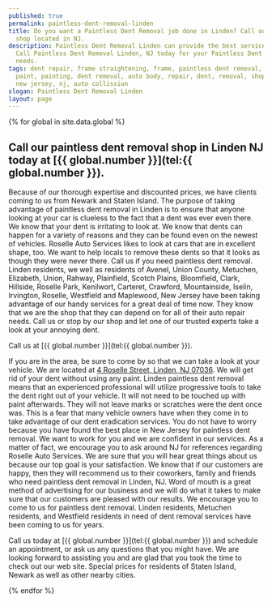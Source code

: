 ```yaml
---
published: true
permalink: paintless-dent-removal-linden
title: Do you want a Paintless Dent Removal job done in Linden? Call our repair
  shop located in NJ.
description: Paintless Dent Removal Linden can provide the best service in town,
  Call Paintless Dent Removal Linden, NJ today for your Paintless Dent Removal
  needs.
tags: dent repair, frame straightening, frame, paintless dent removal, auto
  paint, painting, dent removal, auto body, repair, dent, removal, shop, linden,
  new jersey, nj, auto collission
slogan: Paintless Dent Removal Linden
layout: page
---
```


{% for global in site.data.global %}
## Call our paintless dent removal shop in Linden NJ today at [{{ global.number }}](tel:{{ global.number }}).
Because of our thorough expertise and discounted prices, we have clients coming to us from Newark and Staten Island. The purpose of taking advantage of paintless dent removal in Linden is to ensure that anyone looking at your car is clueless to the fact that a dent was ever even there. We know that your dent is irritating to look at. We know that dents can happen for a variety of reasons and they can be found even on the newest of vehicles. Roselle Auto Services likes to look at cars that are in excellent shape, too. We want to help locals to remove these dents so that it looks as though they were never there. Call us if you need paintless dent removal. Linden residents, we well as residents of Avenel, Union County, Metuchen, Elizabeth, Union, Rahway, Plainfield, Scotch Plains, Bloomfield, Clark, Hillside, Roselle Park, Kenilwort, Carteret, Crawford, Mountainside, Iselin, Irvington, Roselle, Westfield and Maplewood, New Jersey have been taking advantage of our handy services for a great deal of time now. They know that we are the shop that they can depend on for all of their auto repair needs. Call us or stop by our shop and let one of our trusted experts take a look at your annoying dent.


Call us at [{{ global.number }}](tel:{{ global.number }}).


If you are in the area, be sure to come by so that we can take a look at your vehicle. We are located at [4 Roselle Street, Linden, NJ 07036](https://www.google.com/maps/place/Roselle+Auto+Services+Inc+-+Linden,+NJ/@40.635433,-74.246247,17z/data=!4m7!1m4!3m3!1s0x89c3b2e1928866e5:0xe440b805db07d78e!2sRoselle+Auto+Services+Inc+-+Linden,+NJ!3b1!3m1!1s0x89c3b2e1928866e5:0xe440b805db07d78e). We will get rid of your dent without using any paint. Linden paintless dent removal means that an experienced professional will utilize progressive tools to take the dent right out of your vehicle. It will not need to be touched up with paint afterwards. They will not leave marks or scratches were the dent once was. This is a fear that many vehicle owners have when they come in to take advantage of our dent eradication services. You do not have to worry because you have found the best place in New Jersey for paintless dent removal. We want to work for you and we are confident in our services. As a matter of fact, we encourage you to ask around NJ for references regarding Roselle Auto Services. We are sure that you will hear great things about us because our top goal is your satisfaction. We know that if our customers are happy, then they will recommend us to their coworkers, family and friends who need paintless dent removal in Linden, NJ. Word of mouth is a great method of advertising for our business and we will do what it takes to make sure that our customers are pleased with our results. We encourage you to come to us for paintless dent removal. Linden residents, Metuchen residents, and Westfield residents in need of dent removal services have been coming to us for years.

Call us today at [{{ global.number }}](tel:{{ global.number }}) and schedule an appointment, or ask us any questions that you might have. We are looking forward to assisting you and are glad that you took the time to check out our web site. Special prices for residents of Staten Island, Newark as well as other nearby cities.

{% endfor %}
